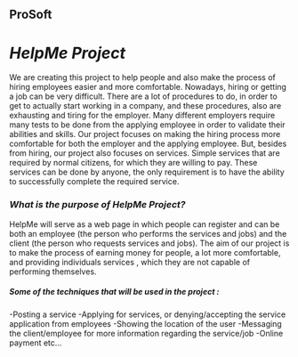   ## ProSoft
  # ***HelpMe Project*** 

We are creating this project to help people and also make the process of hiring employees easier and more comfortable. Nowadays, hiring or getting a job can be very difficult. There are a lot of procedures to do, in order to get to actually start working in a company, and these procedures, also are exhausting and tiring for the employer. Many different employers require many tests to be done from the applying employee in order to validate their abilities and skills. Our project focuses on making the hiring process more comfortable for both the employer and the applying employee. But, besides from hiring, our project also focuses on services. Simple services that are required by normal citizens, for which they are willing to pay. These services can be done by anyone, the only requirement is to have the ability to successfully complete the required service.

### *What is the purpose of HelpMe Project?*
HelpMe will serve as a web page in which people can register and can be both an employee (the person who performs the services and jobs) and the client (the person who requests services and jobs). The aim of our project is to make the process of earning money for people, a lot more comfortable, and providing individuals services , which they are not capable of performing themselves. 

##### *Some of the techniques that will be used in the project :*
-Posting a service
-Applying for services, or denying/accepting the service application from employees
-Showing the location of the user
-Messaging the client/employee for more information regarding the service/job
-Online payment etc...
